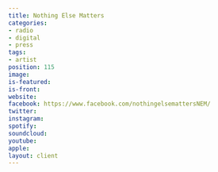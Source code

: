 ```yaml
---
title: Nothing Else Matters
categories:
- radio
- digital
- press
tags:
- artist
position: 115
image: 
is-featured: 
is-front: 
website: 
facebook: https://www.facebook.com/nothingelsemattersNEM/
twitter: 
instagram: 
spotify: 
soundcloud: 
youtube: 
apple: 
layout: client
---
```


